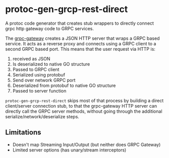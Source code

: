 
# protoc-gen-grcp-rest-direct

A protoc code generator that creates stub wrappers to directly connect
grpc http gateway code to GRPC services.

The [grpc-gateway](https://github.com/grpc-ecosystem/grpc-gateway) creates a
JSON HTTP server that wraps a GRPC based service. It acts as a reverse proxy and
connects using a GRPC client to a second GRPC based port. This means that the
user request via HTTP is:
 1. received as JSON
 2. Is deserialized to native GO structure
 3. Passed to GRPC client
 4. Serialized using protobuf
 5. Send over network GRPC port
 6. Deserialized from protobuf to native GO structure
 7. Passed to server function

`protoc-gen-grcp-rest-direct` skips most of that process by building a direct
client/server connection stub, to that the grpc-gateway HTTP server can directly
call the GRPC server methods, without going through the additional
serialize/network/deserialize steps.

## Limitations
 - Doesn't map Streaming Input/Output (but neither does GRPC Gateway)
 - Limited server options (has unary/stream interceptors)
